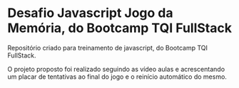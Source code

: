 # Desafio Javascript Jogo da Memória, do Bootcamp TQI FullStack

Repositório criado para treinamento de javascript, do Bootcamp TQI FullStack.

O projeto proposto foi realizado seguindo as vídeo aulas e acrescentando um placar de tentativas ao final do jogo e o reinício automático do mesmo.
